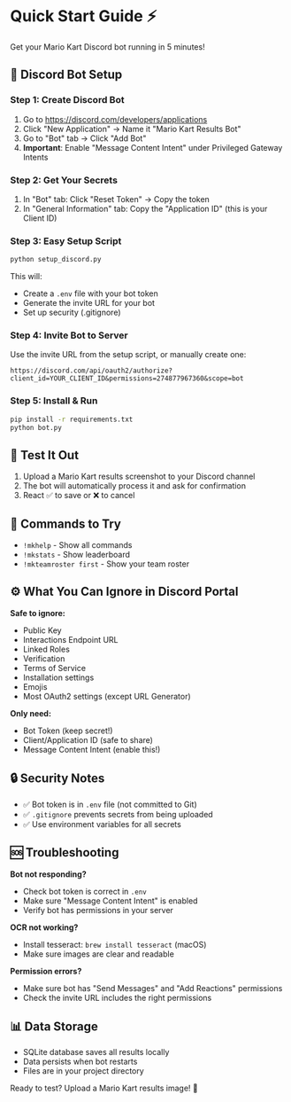 # Quick Start Guide ⚡

Get your Mario Kart Discord bot running in 5 minutes!

## 🚀 Discord Bot Setup

### Step 1: Create Discord Bot

1. Go to https://discord.com/developers/applications
2. Click "New Application" → Name it "Mario Kart Results Bot"
3. Go to "Bot" tab → Click "Add Bot"
4. **Important**: Enable "Message Content Intent" under Privileged Gateway Intents

### Step 2: Get Your Secrets

1. In "Bot" tab: Click "Reset Token" → Copy the token
2. In "General Information" tab: Copy the "Application ID" (this is your Client ID)

### Step 3: Easy Setup Script

```bash
python setup_discord.py
```

This will:

- Create a `.env` file with your bot token
- Generate the invite URL for your bot
- Set up security (.gitignore)

### Step 4: Invite Bot to Server

Use the invite URL from the setup script, or manually create one:

```
https://discord.com/api/oauth2/authorize?client_id=YOUR_CLIENT_ID&permissions=274877967360&scope=bot
```

### Step 5: Install & Run

```bash
pip install -r requirements.txt
python bot.py
```

## 🧪 Test It Out

1. Upload a Mario Kart results screenshot to your Discord channel
2. The bot will automatically process it and ask for confirmation
3. React ✅ to save or ❌ to cancel

## 🔧 Commands to Try

- `!mkhelp` - Show all commands
- `!mkstats` - Show leaderboard
- `!mkteamroster first` - Show your team roster

## ⚙️ What You Can Ignore in Discord Portal

**Safe to ignore:**

- Public Key
- Interactions Endpoint URL
- Linked Roles
- Verification
- Terms of Service
- Installation settings
- Emojis
- Most OAuth2 settings (except URL Generator)

**Only need:**

- Bot Token (keep secret!)
- Client/Application ID (safe to share)
- Message Content Intent (enable this!)

## 🔒 Security Notes

- ✅ Bot token is in `.env` file (not committed to Git)
- ✅ `.gitignore` prevents secrets from being uploaded
- ✅ Use environment variables for all secrets

## 🆘 Troubleshooting

**Bot not responding?**

- Check bot token is correct in `.env`
- Make sure "Message Content Intent" is enabled
- Verify bot has permissions in your server

**OCR not working?**

- Install tesseract: `brew install tesseract` (macOS)
- Make sure images are clear and readable

**Permission errors?**

- Make sure bot has "Send Messages" and "Add Reactions" permissions
- Check the invite URL includes the right permissions

## 📊 Data Storage

- SQLite database saves all results locally
- Data persists when bot restarts
- Files are in your project directory

Ready to test? Upload a Mario Kart results image! 🏁
